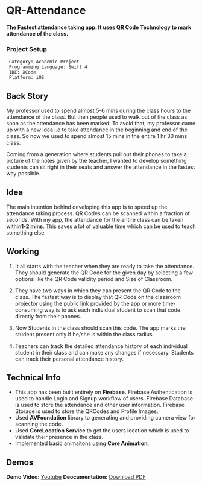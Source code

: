 # QR-Attendance
**The Fastest attendance taking app. It uses QR Code Technology to mark attendance of the class.**


### Project Setup
```
 Category: Academic Project
 Programming Language: Swift 4
 IDE: XCode
 Platform: iOS
 ```
 
 ## Back Story
   My professor used to spend almost 5-6 mins during the class hours to the attendance of the class. 
But then people used to walk out of the class as soon as the attendance has been marked. To avoid that,
my professor came up with a new idea i.e to take attendance in the beginning and end of the class. 
So now we used to spend almost 15 mins in the entire 1 hr 30 mins class.
 
Coming from a generation where students pull out their phones to take a picture of the notes given by 
the teacher, I wanted to develop something students can sit right in their seats and answer the attendance
in the fastest way possible.


## Idea
   The main intention behind developing this app is to speed up the attendance taking process. 
   QR Codes can be scanned within a fraction of seconds. With my app, the attendance for the entire class 
   can be taken within**1-2 mins**. This saves a lot of valuable time which can be used to teach something else.
   
   
## Working
   1. It all starts with the teacher when they are ready to take the attendance. They should generate the 
   QR Code for the given day by selecting a few options like the QR Code validity period and Size of Classroom. 
   
   2. They have two ways in which they can present the QR Code to the class. The fastest way is to display 
   that QR Code on the classroom projector using the public link provided by the app or more time-consuming 
   way is to ask each individual student to scan that code directly from their phones.
   
   2. Now Students in the class should scan this code. The app marks the student present only if he/she is 
   within the class radius.
   
   3. Teachers can track the detailed attendance history of each individual student in their class and can
   make any changes if necessary. Students can track their personal attendance history.
   
   
   ## Technical Info
   * This app has been built entirely on **Firebase**. Firebase Authentication is used to handle Login and 
   Signup workflow of users. Firebase Database is used to store the attendance and other user information. 
   Firebase Storage is used to store the QRCodes and Profile Images.
   * Used **AVFoundation** library to generating and providing camera view for scanning the code.
   * Used **CoreLocation Service** to get the users location which is used to validate their presence in the class.
   * Implemented basic animaitons using **Core Animation**.
   
   
   
   ## Demos
   **Demo Video:** [Youtube](https://www.youtube.com/watch?v=ttO0YJeC_aI&feature=youtu.be)
   **Deocumentation:** [Download PDF](https://drive.google.com/open?id=1ceZpQ5zsIT0cVKSUYMflW-XmKAVDRHYX)
   
   
   
